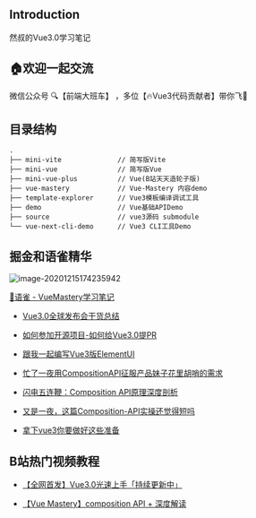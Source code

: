 ## Introduction

然叔的Vue3.0学习笔记

## 🏠欢迎一起交流
微信公众号 🔍【前端大班车】 ，多位【🔥Vue3代码贡献者】带你飞🚀

## 目录结构

```
.
├── mini-vite              // 简写版Vite
├── mini-vue               // 简写版Vue
├── mini-vue-plus          // Vue(B站天天造轮子版)
├── vue-mastery            // Vue-Mastery 内容demo
├── template-explorer      // Vue3模板编译调试工具
├── demo                   // Vue基础APIDemo
├── source                 // vue3源码 submodule
└── vue-next-cli-demo      // Vue3 CLI工具Demo
```





## 掘金和语雀精华

![image-20201215174235942](https://gitee.com/josephxia/picgo/raw/master/juejin/image-20201215174235942.png)
		
[📖语雀  -  VueMastery学习笔记](https://www.yuque.com/nxtt7g/kompdt)



- [Vue3.0全球发布会干货总结](https://juejin.cn/post/6875236411349008398)
- [如何参加开源项目-如何给Vue3.0提PR](https://juejin.cn/post/6844904191744278542)
- [跟我一起编写Vue3版ElementUI](https://juejin.cn/post/6864462363039531022)

- [忙了一夜用CompositionAPI征服产品妹子花里胡哨的需求](https://juejin.cn/post/6891885484524437518)

- [闪电五连鞭：Composition API原理深度剖析](https://juejin.cn/post/6894993303486332941)
- [又是一夜，这篇Composition-API实操还觉得短吗](https://juejin.cn/post/6892017198450081800)
- [拿下vue3你要做好这些准备](https://juejin.cn/post/6866373381424414734)


## B站热门视频教程
- [【全网首发】Vue3.0光速上手「持续更新中」](https://www.bilibili.com/video/BV1Wh411X7Xp)

- [【Vue Mastery】composition API + 深度解读](https://www.bilibili.com/video/BV1my4y1m7sz)




